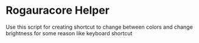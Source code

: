 # Rogauracore Helper
Use this script for creating shortcut to change between colors and change brightness for some reason like keyboard shortcut
